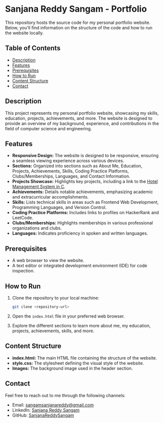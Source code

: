 # Sanjana Reddy Sangam - Portfolio

This repository hosts the source code for my personal portfolio website. Below, you'll find information on the structure of the code and how to run the website locally.

## Table of Contents

- [Description](#description)
- [Features](#features)
- [Prerequisites](#prerequisites)
- [How to Run](#how-to-run)
- [Content Structure](#content-structure)
- [Contact](#contact)

## Description

This project represents my personal portfolio website, showcasing my skills, education, projects, achievements, and more. The website is designed to provide an overview of my background, experience, and contributions in the field of computer science and engineering.

## Features

- **Responsive Design:** The website is designed to be responsive, ensuring a seamless viewing experience across various devices.
- **Sections:** Organized into sections such as About Me, Education, Projects, Achievements, Skills, Coding Practice Platforms, Clubs/Memberships, Languages, and Contact Information.
- **Projects Showcase:** Highlights key projects, including a link to the [Hotel Management System in C](https://github.com/SanjanaReddySangam/Hospital-Management-System).
- **Achievements:** Details notable achievements, emphasizing academic and extracurricular accomplishments.
- **Skills:** Lists technical skills in areas such as Frontend Web Development, Programming Languages, and Version Control.
- **Coding Practice Platforms:** Includes links to profiles on HackerRank and LeetCode.
- **Clubs/Memberships:** Highlights memberships in various professional organizations and clubs.
- **Languages:** Indicates proficiency in spoken and written languages.

## Prerequisites

- A web browser to view the website.
- A text editor or integrated development environment (IDE) for code inspection.

## How to Run

1. Clone the repository to your local machine:

   ```bash
   git clone <repository-url>
   ```

2. Open the `index.html` file in your preferred web browser.

3. Explore the different sections to learn more about me, my education, projects, achievements, skills, and more.

## Content Structure

- **index.html:** The main HTML file containing the structure of the website.
- **style.css:** The stylesheet defining the visual style of the website.
- **Images:** The background image used in the header section.

## Contact

Feel free to reach out to me through the following channels:

- Email: [sangamsanjanareddy@gmail.com](mailto:sangamsanjanareddy@gmail.com)
- LinkedIn: [Sanjana Reddy Sangam](https://www.linkedin.com/in/sanjana-reddy-sangam-56a43724b/)
- GitHub: [SanjanaReddySangam](https://github.com/SanjanaReddySangam)
